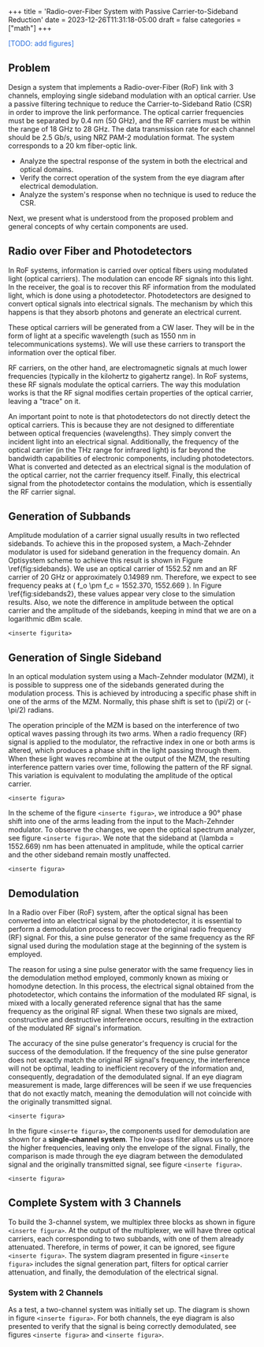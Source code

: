 +++
title = 'Radio-over-Fiber System with Passive Carrier-to-Sideband Reduction'
date = 2023-12-26T11:31:18-05:00
draft = false
categories = ["math"]
+++

<span style="color:rgb(39, 109, 223);">\[TODO: add figures\]</span>

## Problem

Design a system that implements a Radio-over-Fiber (RoF) link with 3 channels, employing single sideband modulation with an optical carrier. Use a passive filtering technique to reduce the Carrier-to-Sideband Ratio (CSR) in order to improve the link performance. The optical carrier frequencies must be separated by 0.4 nm (50 GHz), and the RF carriers must be within the range of 18 GHz to 28 GHz. The data transmission rate for each channel should be 2.5 Gb/s, using NRZ PAM-2 modulation format. The system corresponds to a 20 km fiber-optic link.

- Analyze the spectral response of the system in both the electrical and optical domains.
- Verify the correct operation of the system from the eye diagram after electrical demodulation.
- Analyze the system's response when no technique is used to reduce the CSR.

Next, we present what is understood from the proposed problem and general concepts of why certain components are used.

## Radio over Fiber and Photodetectors

In RoF systems, information is carried over optical fibers using modulated light (optical carriers). The modulation can encode RF signals into this light. In the receiver, the goal is to recover this RF information from the modulated light, which is done using a photodetector. Photodetectors are designed to convert optical signals into electrical signals. The mechanism by which this happens is that they absorb photons and generate an electrical current.

These optical carriers will be generated from a CW laser. They will be in the form of light at a specific wavelength (such as 1550 nm in telecommunications systems). We will use these carriers to transport the information over the optical fiber.

RF carriers, on the other hand, are electromagnetic signals at much lower frequencies (typically in the kilohertz to gigahertz range). In RoF systems, these RF signals modulate the optical carriers. The way this modulation works is that the RF signal modifies certain properties of the optical carrier, leaving a "trace" on it.

An important point to note is that photodetectors do not directly detect the optical carriers. This is because they are not designed to differentiate between optical frequencies (wavelengths). They simply convert the incident light into an electrical signal. Additionally, the frequency of the optical carrier (in the THz range for infrared light) is far beyond the bandwidth capabilities of electronic components, including photodetectors. What is converted and detected as an electrical signal is the modulation of the optical carrier, not the carrier frequency itself. Finally, this electrical signal from the photodetector contains the modulation, which is essentially the RF carrier signal.

## Generation of Subbands

Amplitude modulation of a carrier signal usually results in two reflected sidebands. To achieve this in the proposed system, a Mach-Zehnder modulator is used for sideband generation in the frequency domain. An Optisystem scheme to achieve this result is shown in Figure \ref{fig:sidebands}. We use an optical carrier of 1552.52 nm and an RF carrier of 20 GHz or approximately 0.14989 nm. Therefore, we expect to see frequency peaks at \( f_o \pm f_c = 1552.370, 1552.669 \). In Figure \ref{fig:sidebands2}, these values appear very close to the simulation results. Also, we note the difference in amplitude between the optical carrier and the amplitude of the sidebands, keeping in mind that we are on a logarithmic dBm scale.

`<inserte figurita>`

## Generation of Single Sideband

In an optical modulation system using a Mach-Zehnder modulator (MZM), it is possible to suppress one of the sidebands generated during the modulation process. This is achieved by introducing a specific phase shift in one of the arms of the MZM. Normally, this phase shift is set to \(\pi/2\) or \(-\pi/2\) radians.

The operation principle of the MZM is based on the interference of two optical waves passing through its two arms. When a radio frequency (RF) signal is applied to the modulator, the refractive index in one or both arms is altered, which produces a phase shift in the light passing through them. When these light waves recombine at the output of the MZM, the resulting interference pattern varies over time, following the pattern of the RF signal. This variation is equivalent to modulating the amplitude of the optical carrier.

`<inserte figura>`

In the scheme of the figure `<inserte figura>`, we introduce a 90° phase shift into one of the arms leading from the input to the Mach-Zehnder modulator. To observe the changes, we open the optical spectrum analyzer, see figure `<inserte figura>`. We note that the sideband at \(\lambda = 1552.669\) nm has been attenuated in amplitude, while the optical carrier and the other sideband remain mostly unaffected.

`<inserte figura>`

## Demodulation

In a Radio over Fiber (RoF) system, after the optical signal has been converted into an electrical signal by the photodetector, it is essential to perform a demodulation process to recover the original radio frequency (RF) signal. For this, a sine pulse generator of the same frequency as the RF signal used during the modulation stage at the beginning of the system is employed.

The reason for using a sine pulse generator with the same frequency lies in the demodulation method employed, commonly known as mixing or homodyne detection. In this process, the electrical signal obtained from the photodetector, which contains the information of the modulated RF signal, is mixed with a locally generated reference signal that has the same frequency as the original RF signal. When these two signals are mixed, constructive and destructive interference occurs, resulting in the extraction of the modulated RF signal's information.

The accuracy of the sine pulse generator's frequency is crucial for the success of the demodulation. If the frequency of the sine pulse generator does not exactly match the original RF signal's frequency, the interference will not be optimal, leading to inefficient recovery of the information and, consequently, degradation of the demodulated signal. If an eye diagram measurement is made, large differences will be seen if we use frequencies that do not exactly match, meaning the demodulation will not coincide with the originally transmitted signal.

`<inserte figura>`

In the figure `<inserte figura>`, the components used for demodulation are shown for a **single-channel system**. The low-pass filter allows us to ignore the higher frequencies, leaving only the envelope of the signal. Finally, the comparison is made through the eye diagram between the demodulated signal and the originally transmitted signal, see figure `<inserte figura>`.

`<inserte figura>`

## Complete System with 3 Channels

To build the 3-channel system, we multiplex three blocks as shown in figure `<inserte figura>`. At the output of the multiplexer, we will have three optical carriers, each corresponding to two subbands, with one of them already attenuated. Therefore, in terms of power, it can be ignored, see figure `<inserte figura>`. The system diagram presented in figure `<inserte figura>` includes the signal generation part, filters for optical carrier attenuation, and finally, the demodulation of the electrical signal.

### System with 2 Channels

As a test, a two-channel system was initially set up. The diagram is shown in figure `<inserte figura>`. For both channels, the eye diagram is also presented to verify that the signal is being correctly demodulated, see figures `<inserte figura>` and `<inserte figura>`.


